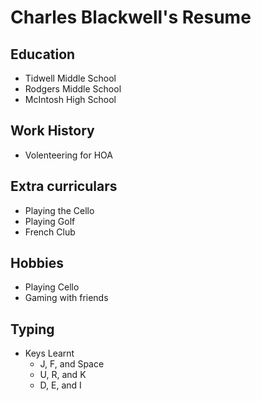 # Charles Blackwell's Resume

## Education 
- Tidwell Middle School
- Rodgers Middle School
- McIntosh High School

## Work History
- Volenteering for HOA

## Extra curriculars
- Playing the Cello
- Playing Golf
- French Club

## Hobbies
- Playing Cello
- Gaming with friends

## Typing 
- Keys Learnt
  - J, F, and Space
  - U, R, and K
  - D, E, and I
